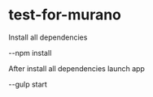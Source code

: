 # test-for-murano

Install all dependencies

--npm install

After install all dependencies launch app

--gulp start
